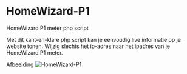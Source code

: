 # HomeWizard-P1
HomeWizard P1 meter php script

Met dit kant-en-klare php script kan je eenvoudig live informatie op je website tonen.
Wijzig slechts het ip-adres naar het ipadres van je HomeWizard P1 meter.

[Afbeelding](https://user-images.githubusercontent.com/51724441/165857893-16cb5663-403d-4409-bd76-b43f2a4fcd28.png)
![HomeWizard-P1](https://user-images.githubusercontent.com/51724441/165858332-784377b1-4550-4070-ae73-6f169e289a21.png)
